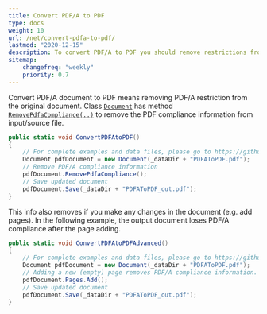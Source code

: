 ```yaml
---
title: Convert PDF/A to PDF
type: docs
weight: 10
url: /net/convert-pdfa-to-pdf/
lastmod: "2020-12-15"
description: To convert PDF/A to PDF you should remove restrictions from the original document. Aspose.PDF for .NET allows you to solve this problem easly and simply.
sitemap:
    changefreq: "weekly"
    priority: 0.7
---
```


Convert PDF/A document to PDF means removing PDF/A restriction from the original document. Class [`Document`](https://apireference.aspose.com/pdf/net/aspose.pdf/document) has method [`RemovePdfaCompliance(..)`](https://apireference.aspose.com/pdf/net/aspose.pdf/document/methods/removepdfacompliance) to remove
the PDF compliance information from input/source file.

```csharp
public static void ConvertPDFAtoPDF()
{
    // For complete examples and data files, please go to https://github.com/aspose-pdf/Aspose.PDF-for-.NET
    Document pdfDocument = new Document(_dataDir + "PDFAToPDF.pdf");
    // Remove PDF/A compliance information
    pdfDocument.RemovePdfaCompliance();
    // Save updated document
    pdfDocument.Save(_dataDir + "PDFAToPDF_out.pdf");
}
```

This info also removes if you make any changes in the document (e.g. add pages). In the following example, the output document loses PDF/A compliance after the page adding.

```csharp
public static void ConvertPDFAtoPDFAdvanced()
{
    // For complete examples and data files, please go to https://github.com/aspose-pdf/Aspose.PDF-for-.NET
    Document pdfDocument = new Document(_dataDir + "PDFAToPDF.pdf");
    // Adding a new (empty) page removes PDF/A compliance information.
    pdfDocument.Pages.Add();
    // Save updated document
    pdfDocument.Save(_dataDir + "PDFAToPDF_out.pdf");
}
```
